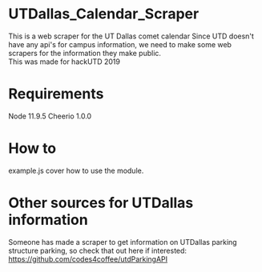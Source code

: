 # UTDallas_Calendar_Scraper
This is a web scraper for the UT Dallas comet calendar
Since UTD doesn't have any api's for campus information, we need to make some web scrapers for the information they make public.  
This was made for hackUTD 2019  

# Requirements
Node 11.9.5
Cheerio 1.0.0  

# How to
example.js cover how to use the module.

# Other sources for UTDallas information
Someone has made a scraper to get information on UTDallas parking structure parking, so check that out here if interested: https://github.com/codes4coffee/utdParkingAPI
